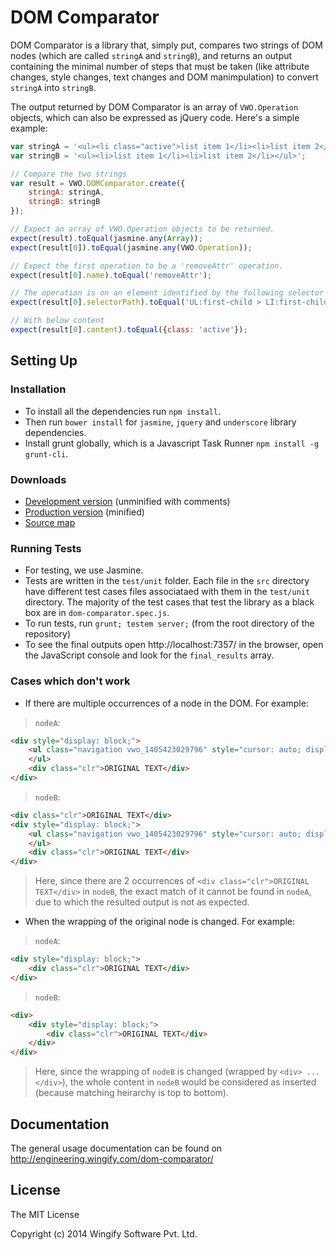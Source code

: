 # DOM Comparator

DOM Comparator is a library that, simply put, compares two strings of DOM nodes (which are called `stringA` and `stringB`), and returns an output containing the minimal number of steps that must be taken (like attribute changes, style changes, text changes and DOM manimpulation) to convert `stringA` into `stringB`.

The output returned by DOM Comparator is an array of `VWO.Operation` objects, which can also be expressed as jQuery code. Here's a simple example:

```js
var stringA = '<ul><li class="active">list item 1</li><li>list item 2</li></ul>';
var stringB = '<ul><li>list item 1</li><li>list item 2</li></ul>';

// Compare the two strings
var result = VWO.DOMComparator.create({
	stringA: stringA,
	stringB: stringB
});

// Expect an array of VWO.Operation objects to be returned.
expect(result).toEqual(jasmine.any(Array));
expect(result[0]).toEqual(jasmine.any(VWO.Operation));

// Expect the first operation to be a 'removeAttr' operation.
expect(result[0].name).toEqual('removeAttr');

// The operation is on an element identified by the following selector path
expect(result[0].selectorPath).toEqual('UL:first-child > LI:first-child');

// With below content
expect(result[0].content).toEqual({class: 'active'});
```

## Setting Up

### Installation

* To install all the dependencies run `npm install`.
* Then run `bower install` for `jasmine`, `jquery` and `underscore` library dependencies.
* Install grunt globally, which is a Javascript Task Runner `npm install -g grunt-cli`.

### Downloads

* [Development version](https://github.com/wingify/dom-comparator/blob/master/dist/dom-comparator.js) (unminified with comments)
* [Production version](https://github.com/wingify/dom-comparator/blob/master/dist/dom-comparator.min.js) (minified)
* [Source map](https://github.com/wingify/dom-comparator/blob/master/dist/dom-comparator.min.js.map)

### Running Tests

* For testing, we use Jasmine.
* Tests are written in the `test/unit` folder. Each file in the `src` directory have different test cases files associataed with them in the `test/unit` directory. The majority of the test cases that test the library as a black box are in `dom-comparator.spec.js`.
* To run tests, run `grunt; testem server;` (from the root directory of the repository)
* To see the final outputs open http://localhost:7357/ in the browser, open the JavaScript console and look for the `final_results` array.

### Cases which don't work
* If there are multiple occurrences of a node in the DOM. For example:

> `nodeA`:
```html
<div style="display: block;">
	<ul class="navigation vwo_1405423029796" style="cursor: auto; display: block;">
	</ul>
	<div class="clr">ORIGINAL TEXT</div>
</div>
```

> `nodeB`:
```html
<div class="clr">ORIGINAL TEXT</div>
<div style="display: block;">
	<ul class="navigation vwo_1405423029796" style="cursor: auto; display: INLINE;">
	</ul>
	<div class="clr">ORIGINAL TEXT</div>
</div>
```

> Here, since there are 2 occurrences of `<div class="clr">ORIGINAL TEXT</div>` in `nodeB`, the exact match of it cannot be found in `nodeA`, due to which the resulted output is not as expected.

* When the wrapping of the original node is changed. For example:

> `nodeA`:
```html
<div style="display: block;">
	<div class="clr">ORIGINAL TEXT</div>
</div>
```

> `nodeB`:
```html
<div>
	<div style="display: block;">
		<div class="clr">ORIGINAL TEXT</div>
	</div>
</div>
```

> Here, since the wrapping of `nodeB` is changed (wrapped by `<div> ... </div>`), the whole content in `nodeB` would be considered as inserted (because matching heirarchy is top to bottom).

## Documentation

The general usage documentation can be found on http://engineering.wingify.com/dom-comparator/

## License

The MIT License

Copyright (c) 2014 Wingify Software Pvt. Ltd.
